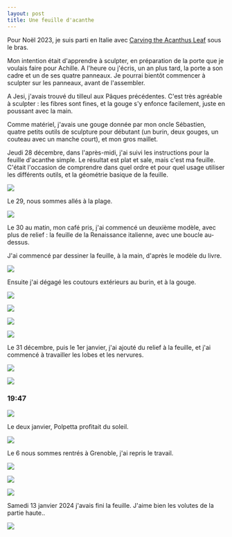 ```yaml
---
layout: post
title: Une feuille d'acanthe
---
```


Pour Noël 2023, je suis parti en Italie avec [Carving the Acanthus
Leaf](https://lostartpress.com/products/carving-the-acanthus-leaf)
sous le bras.
        
Mon intention était d'apprendre à sculpter, en préparation de la porte
que je voulais faire pour Achille. A l'heure ou j'écris, un an plus
tard, la porte a son cadre et un de ses quatre panneaux. Je pourrai
bientôt commencer à sculpter sur les panneaux, avant de l'assembler.

A Jesi, j'avais trouvé du tilleul aux Pâques précédentes. C'est très
agréable à sculpter : les fibres sont fines, et la gouge s'y enfonce
facilement, juste en poussant avec la main.

Comme matériel, j'avais une gouge donnée par mon oncle Sébastien,
quatre petits outils de sculpture pour débutant (un burin, deux
gouges, un couteau avec un manche court), et mon gros maillet.

Jeudi 28 décembre, dans l'après-midi, j'ai suivi les instructions pour
la feuille d'acanthe simple. Le résultat est plat et sale, mais c'est
ma feuille. C'était l'occasion de comprendre dans quel ordre et pour
quel usage utiliser les différents outils, et la géométrie basique de
la feuille.

![](/media/feuille-d-acanthe-images/AD9-pzkMfFP8bffVXXGUC0-2aBYEXArnALWap61VuRicc9NiAOTgnIYWXif70u63fARGGF_u0FIuBXM6qWlenydDrCfp_alCNw%3Dw800-h800.jpg)

Le 29, nous sommes allés à la plage.

![](/media/feuille-d-acanthe-images/AD9-pzmyjln1hGq8wt60Oe0GfGH_iImaOfLKFgiUJXJU34HIMRs2Y0ZFGfpt3xjDEkZAJzV_nfPXKByItNNXS636y0PkLY7JOA%3Dw800-h800.jpg)

Le 30 au matin, mon café pris, j'ai commencé un deuxième modèle, avec
plus de relief : la feuille de la Renaissance italienne, avec une
boucle au-dessus.

J'ai commencé par dessiner la feuille, à la main, d'après le modèle du
livre.

![](/media/feuille-d-acanthe-images/AD9-pzlxgu8KVzGCDBP36l596EEq7yO3HGDYxXDdg5Lag0tABlVHS1ys-8bsvi-nsMq1LsRb5ipeQuLQMeGLy3u7vMLTu491Og%3Dw800-h800.jpg) 

Ensuite j'ai dégagé les coutours extérieurs au burin, et à la gouge.

![](/media/feuille-d-acanthe-images/AD9-pzmZPPp0UvufqIJj3VYHfRLkcBBd3sFVglou1MFmV47gUTDt9tKfWcwykqFu_hU_jbKHSYEzGJIivZA8AkExdDQX-Whu1Q%3Dw800-h800.jpg) 

![](/media/feuille-d-acanthe-images/AD9-pzmSGvOQqs-6M9vzyE4a0-cn1ZOiz5oZMQN79Za6MgF_TI2Mzkm7kibFduKnaY7TMnX77Y0b-SJdZvqwrJhSQ1FkfvNODg%3Dw800-h800.jpg) 

![](/media/feuille-d-acanthe-images/AD9-pznVAXgfkoS9yZj44YTHYM3JRrGR9w17kCN3UIg0bnbXDt9B8ubHK_o5MdyyLouqK_g5HjXmQlvqp9g_lAfKWsoo7iI-Nw%3Dw800-h800.jpg) 

![](/media/feuille-d-acanthe-images/AD9-pzmD2BOwOqMFUyW3JEwFXQsMCdNcHbHuBtWJLwxWMdow2Jq5qrTahWJEyUjCxkdqJ1_5r3e2LIVHRIYQaAZi3ADNy8md9Q%3Dw800-h800.jpg)

Le 31 décembre, puis le 1er janvier, j'ai ajouté du relief à la
feuille, et j'ai commencé à travailler les lobes et les nervures.
   
![](/media/feuille-d-acanthe-images/AD9-pzkHe019p6wJJZ3cW3ZeGexVQvMI0zMTf0LVc6hTxbdWZBrZHcpjnRjfmH33Na61H9wlXOV1sDqfHCnEvxurRJzZAUv4bg%3Dw800-h800.jpg)  

![](/media/feuille-d-acanthe-images/AD9-pzludicnRFnWlOdzcH_n49wmmDSLEE8PFE7MFr2KAHbe-Uwx9jV37NfWIORd3TaEmRUs-J4aQNqFVnUR5-SEEIzGNZ-Y4A%3Dw800-h800.jpg) 
### 19:47
 ![](/media/feuille-d-acanthe-images/AD9-pzlnHHpXAjUP_hM8_8QMgs1fcpRJ_OP3sTAwsAj2GKBQLraJZ7F5ShM2df1TGGXLDFPXrYCrSyWb4Kq6hUFT32N0S_-P5g%3Dw800-h800.jpg) 
 
 Le deux janvier, Polpetta profitait du soleil.
 
![](/media/feuille-d-acanthe-images/AD9-pzmAMu5broxA1i2JiGETqv1-dNqtB4eJhbZV5817oiFXLT9fgkJ8ewFRfBImuW8F8hH52Pj7ljPcKmBaFp4uge3Tfs_Rog%3Dw800-h800.jpg)

Le 6 nous sommes rentrés à Grenoble, j'ai repris le travail.

![](/media/feuille-d-acanthe-images/AD9-pzm-DHGBa0BETWyUHI1X8f0GnXbGb9UiQz78uLlnvkv1RakBe3VwsU_9R8JS6smuIad3Wf0-3Vvt4hgbWC1WPp_bRRtyXw%3Dw800-h800.jpg)

![](/media/feuille-d-acanthe-images/AD9-pznajvc9rcDc8bDx8clB8jq7lpYmBRpvTSuQPp_SKRG1INBcsNgC6hU3qk8UbVsxujIsaWKhL0KcOJznZJeNjleiIU_ELw%3Dw800-h800.jpg)

 
 ![](/media/feuille-d-acanthe-images/AD9-pzlPqh58OzEFwrmVvisDGrmb4NhUfPZph2VNo0QVl2JG_AYCXS0gKcR-UCbTEE1yafb2SrWiaQndFIZhEpC0gVzVQiFE4Q%3Dw800-h800.jpg)
 
 Samedi 13 janvier 2024 j'avais fini la feuille. J'aime bien les
 volutes de la partie haute..
 
 ![](/media/feuille-d-acanthe-images/AD9-pznDFSa9nhnulBbb-KtNYIOwq9-AsFsNw9BuwxA9-_l8mhUj3hIEGW6scHhAb2Dheib1_c-4E-PAF3XOus54mjHh9yn1Wg%3Dw800-h800.jpg) 
